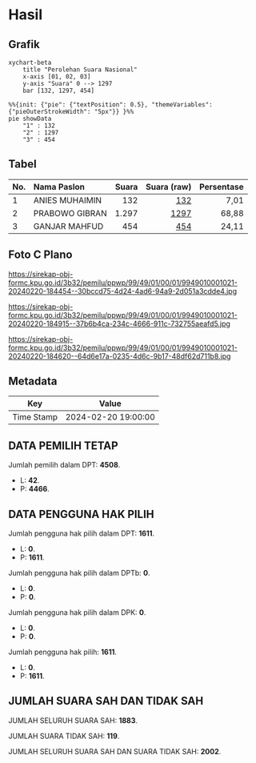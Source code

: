 # Hasil

## Grafik

```mermaid
xychart-beta
    title "Perolehan Suara Nasional"
    x-axis [01, 02, 03]
    y-axis "Suara" 0 --> 1297
    bar [132, 1297, 454]
```

```mermaid
%%{init: {"pie": {"textPosition": 0.5}, "themeVariables": {"pieOuterStrokeWidth": "5px"}} }%%
pie showData
    "1" : 132
    "2" : 1297
    "3" : 454
```

## Tabel

| No. | Nama Paslon    | Suara | Suara (raw) | Persentase |
|:--- |:-------------- | -----:| -----------:| ----------:|
| 1   | ANIES MUHAIMIN | 132   | [132][p-1]  | 7,01       |
| 2   | PRABOWO GIBRAN | 1.297 | [1297][p-2] | 68,88      |
| 3   | GANJAR MAHFUD  | 454   | [454][p-3]  | 24,11      |


[p-1]: https://github.com/gigit-pemilu/pemilu-2024/blob/main/pilpres/hitung-suara/sub/99-luar-negeri/sub/49-hong-kong-republik-rakyat-tiongkok/sub/01-hong-kong-republik-rakyat-tiongkok/sub/0001-hong-kong-republik-rakyat-tiongkok/sub/021-pos-017/sub/paslon-1.txt
[p-2]: https://github.com/gigit-pemilu/pemilu-2024/blob/main/pilpres/hitung-suara/sub/99-luar-negeri/sub/49-hong-kong-republik-rakyat-tiongkok/sub/01-hong-kong-republik-rakyat-tiongkok/sub/0001-hong-kong-republik-rakyat-tiongkok/sub/021-pos-017/sub/paslon-2.txt
[p-3]: https://github.com/gigit-pemilu/pemilu-2024/blob/main/pilpres/hitung-suara/sub/99-luar-negeri/sub/49-hong-kong-republik-rakyat-tiongkok/sub/01-hong-kong-republik-rakyat-tiongkok/sub/0001-hong-kong-republik-rakyat-tiongkok/sub/021-pos-017/sub/paslon-3.txt

## Foto C Plano

https://sirekap-obj-formc.kpu.go.id/3b32/pemilu/ppwp/99/49/01/00/01/9949010001021-20240220-184454--30bccd75-4d24-4ad6-94a9-2d051a3cdde4.jpg

https://sirekap-obj-formc.kpu.go.id/3b32/pemilu/ppwp/99/49/01/00/01/9949010001021-20240220-184915--37b6b4ca-234c-4666-911c-732755aeafd5.jpg

https://sirekap-obj-formc.kpu.go.id/3b32/pemilu/ppwp/99/49/01/00/01/9949010001021-20240220-184620--64d6e17a-0235-4d6c-9b17-48df62d711b8.jpg


## Metadata

| Key        | Value               |
| ---------- | ------------------- |
| Time Stamp | 2024-02-20 19:00:00 |


## DATA PEMILIH TETAP

Jumlah pemilih dalam DPT: **4508**.
 * L: **42**.
 * P: **4466**.

## DATA PENGGUNA HAK PILIH

Jumlah pengguna hak pilih dalam DPT: **1611**.
 * L: **0**.
 * P: **1611**.

Jumlah pengguna hak pilih dalam DPTb: **0**.
 * L: **0**.
 * P: **0**.

Jumlah pengguna hak pilih dalam DPK: **0**.
 * L: **0**.
 * P: **0**.

Jumlah pengguna hak pilih: **1611**.
 * L: **0**.
 * P: **1611**.

## JUMLAH SUARA SAH DAN TIDAK SAH

JUMLAH SELURUH SUARA SAH: **1883**.

JUMLAH SUARA TIDAK SAH: **119**.

JUMLAH SELURUH SUARA SAH DAN SUARA TIDAK SAH: **2002**.


